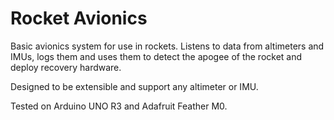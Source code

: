 # Rocket Avionics

Basic avionics system for use in rockets. Listens to data from altimeters and IMUs, logs them and uses them to detect the apogee of the rocket and deploy recovery hardware.

Designed to be extensible and support any altimeter or IMU.

Tested on Arduino UNO R3 and Adafruit Feather M0.
